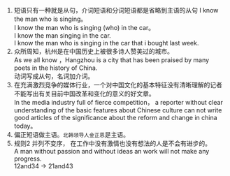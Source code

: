 1. 短语只有一种就是从句，介词短语和分词短语都是省略到主语的从句
    I know the man who is singing。  
    I know the man who is singing (who) in the car。    
    I know the man singing in the car.   
    I know the man who is singing in the car that i bought last week.    
1. 众所周知，杭州是在中国历史上被很多诗人赞美过的城市。     
As we all know ，Hangzhou is a city that has been praised by many poets in the history of China.  
动词写成从句，名词加介词。     
1. 在充满激烈竞争的媒体行业，一个对中国文化的基本特征没有清晰理解的记者不能写出有关目前中国改革和变化的意义的好文章。     
In the media industry full of fierce competition， a reporter 
without clear understanding of the basic features about Chinese culture can
not write good articles of the significance about the reform and
change in china today。   
1. 偏正短语做主语。`北韩领导人金正恩`是主语。  
1. 规则2
并列不变序，
在工作中没有激情也没有想法的人是不会有进步的。  
A man without passion and without ideas an work will not make any progress.    
12and34 -> 21and43   




    
